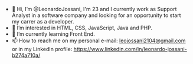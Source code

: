- 👋 Hi, I’m @LeonardoJossani, I'm 23 and I currently work as Support Analyst in a software company and looking for an opportunity to start my carrer as a developer. 
- 👀 I’m interested in HTML, CSS, JavaScript, Java and PHP.
- 🌱 I’m currently learning Front End. 
- 📫 How to reach me on my personal e-mail: leojossani2104@gmail.com or in my LinkedIn profile: https://www.linkedin.com/in/leonardo-jossani-b274a710a/

<!---
LeonardoJossani/LeonardoJossani is a ✨ special ✨ repository because its `README.md` (this file) appears on your GitHub profile.
You can click the Preview link to take a look at your changes.
--->
